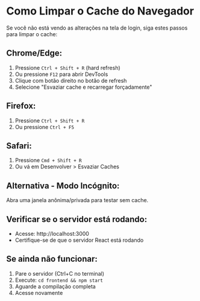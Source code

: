 # Como Limpar o Cache do Navegador

Se você não está vendo as alterações na tela de login, siga estes passos para limpar o cache:

## Chrome/Edge:
1. Pressione `Ctrl + Shift + R` (hard refresh)
2. Ou pressione `F12` para abrir DevTools
3. Clique com botão direito no botão de refresh
4. Selecione "Esvaziar cache e recarregar forçadamente"

## Firefox:
1. Pressione `Ctrl + Shift + R`
2. Ou pressione `Ctrl + F5`

## Safari:
1. Pressione `Cmd + Shift + R`
2. Ou vá em Desenvolver > Esvaziar Caches

## Alternativa - Modo Incógnito:
Abra uma janela anônima/privada para testar sem cache.

## Verificar se o servidor está rodando:
- Acesse: http://localhost:3000
- Certifique-se de que o servidor React está rodando

## Se ainda não funcionar:
1. Pare o servidor (Ctrl+C no terminal)
2. Execute: `cd frontend && npm start`
3. Aguarde a compilação completa
4. Acesse novamente